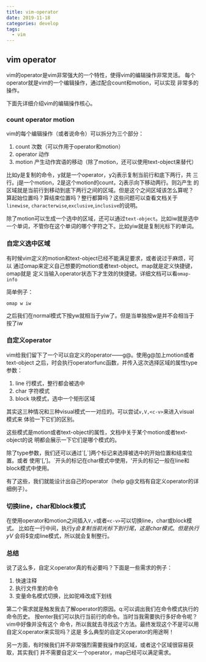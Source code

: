 ```yaml
---
title: vim-operator
date: 2019-11-18
categories: develop
tags:
  - vim
---
```

  
## vim operator

vim的operator是vim非常强大的一个特性，使得vim的编辑操作非常灵活。
每个operator就是vim的一个编辑操作，通过配合count和motion，可以实现
非常多的操作。

下面先详细介绍vim的编辑操作核心。

### count operator motion

vim的每个编辑操作（或者说命令）可以拆分为三个部分：
1. count 次数（可以作用于operator和motion）
2. operator 动作
3. motion 产生动作宾语的移动（除了motion，还可以使用text-object来替代）

比如y是复制的命令，y就是一个operator，y2j表示复制当前行和底下两行，共
三行。j是一个motion，2是这个motion的count，2j表示向下移动两行。则2j产生
的区域就是当前行到移动到底下两行之间的区域。但是这个之间区域该怎么算呢？
算起始位置吗？算结束位置吗？整行都算吗？这些问题可以查看文档关于`linewise`,
`characterwise`,`exclusive`,`inclusive`的说明。

除了motion可以生成一个选中的区域，还可以通过`text-object`。比如iw就是选中
一个单词，不管你在这个单词的哪个字符之下。比如yiw就是复制光标下的单词。

### 自定义选中区域

有时候vim定义的motion和text-object已经不能满足要求，或者说过于麻烦，可以
通过omap来定义自己想要的motion或者text-object。map就是定义快捷键，omap就是
定义当输入operator状态下才生效的快捷键。详细文档可以看`omap-info`

简单例子：
```
omap w iw
```
之后我们在normal模式下按yw就相当于yiw了。但是当单独按w是并不会相当于按了iw

### 自定义operator

vim给我们留下了一个可以自定义的operator——g@。使用g@加上motion或者text-object
之后，时会执行operatorfunc函数，并传入这次选择区域的属性type参数：
1. line 行模式，整行都会被选中
2. char 字符模式
3. block 块模式，选中一个矩形区域

其实这三种情况和三种visual模式一一对应的。可以尝试`v,V,<c-v>`来进入visual模式来
体验一下它们的区别。

这些模式是motion或者text-object的属性，文档中关于某个motion或者text-object的说
明都会展示一下它们是哪个模式的。

除了type参数，我们还可以通过\`[,\`]两个标记来选择被选中的开始位置和结束位置。或者
使用'[,']。\`开头的标记在char模式中使用，'开头的标记一般在line和block模式中使用。

有了这些，我们就能设计出自己的operator（help g@文档有自定义operator的详细例子）。

### 切换line，char和block模式
在使用operator和motion之间插入`V,v`或者`<c-v>`可以切换line，char或block模式。
比如在一行中间，执行y$会复制当前光标下到行尾，这是char模式。但是执行yV$
会将$变成line模式，所以就会复制整行。

### 总结

说了这么多，自定义operator真的有必要吗？下面是一些需求的例子：
1. 快速注释
2. 执行文件里的命令
3. 变量命名模式切换，比如驼峰改成下划线

第二个需求就是触发我去了解operator的原因。q:可以调出我们在命令模式执行的命令历史。
按enter我们可以执行当前行的命令。当时当我需要执行多好命令呢？vim中好像并没有这个
命令，所以我就去寻找这个方法。最终发现这个不是可以用自定义operator来实现吗？这是
多么典型的自定义operator的用途啊！

另一方面，有时候我们并不非常强烈需要我操作的区域，或者这个区域很容易获取，其实我们
并不需要自定义一个operator，map已经可以满足需求。
